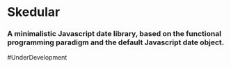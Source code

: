 # Skedular

### A minimalistic Javascript date library, based on the functional programming paradigm and the default Javascript date object.

#UnderDevelopment

